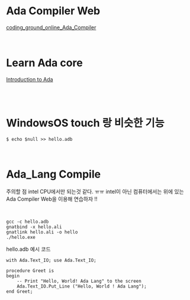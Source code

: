 # Ada Compiler Web

[coding_ground_online_Ada_Compiler](https://www.tutorialspoint.com/compile_ada_online.php)

<br>

# Learn Ada core

[Introduction to Ada](https://learn.adacore.com/courses/intro-to-ada/index.html)

<br>

<br>

# WindowsOS touch 랑 비슷한 기능

```
$ echo $null >> hello.adb
```

<br>

# Ada_Lang Compile

주의할 점 intel CPU에서만 되는것 같다. ㅠㅠ 
intel이 아닌 컴퓨터에서는 위에 있는 Ada Compiler Web을 이용해 연습하자
!!

<br>

```
gcc -c hello.adb
gnatbind -x hello.ali
gnatlink hello.ali -o hello
./hello.exe
```


hello.adb 예시 코드

```
with Ada.Text_IO; use Ada.Text_IO;

procedure Greet is
begin
    -- Print "Hello, World! Ada Lang" to the screen
    Ada.Text_IO.Put_Line ("Hello, World ! Ada Lang");
end Greet;

```

